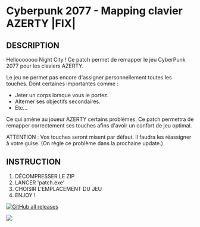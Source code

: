 # Cyberpunk 2077 - Mapping clavier AZERTY |FIX|
## DESCRIPTION
Hellooooooo Night City !
Ce patch permet de remapper le jeu CyberPunk 2077 pour les claviers AZERTY.

Le jeu ne permet pas encore d'assigner personnellement toutes les touches.
Dont certaines importantes comme :
* Jeter un corps lorsque vous le portez.
* Alterner ses objectifs secondaires.
* Etc...

Ce qui amène au joueur AZERTY certains problèmes.
Ce patch permettra de remapper correctement ses touches afins d'avoir un confort de jeu optimal.

ATTENTION : Vos touches seront misent par défaut. Il faudra les réassigner à votre guise. (On règle ce problème dans la prochaine update.)

## INSTRUCTION
1. DÉCOMPRESSER LE ZIP
2. LANCER 'patch.exe'
3. CHOISIR L'EMPLACEMENT DU JEU
4. ENJOY !

[![GitHub all releases](https://img.shields.io/github/downloads/40nyx/Cyberpunk-2077-mapping-AZERTY-FIX/total?style=for-the-badge)](https://github.com/40nyx/Cyberpunk-2077-mapping-AZERTY-FIX/archive/refs/heads/main.zip)


![](https://i.giphy.com/media/qWi6NKfkrt9TgXvIfg/giphy.webp)

